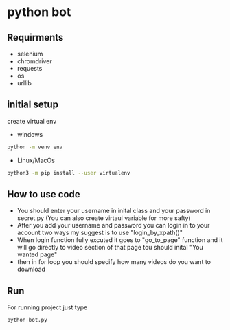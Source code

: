 # python bot

## Requirments

- selenium
- chromdriver
- requests
- os
- urllib

## initial setup

create virtual env

- windows
```bash
python -m venv env
```
- Linux/MacOs
```bash
python3 -m pip install --user virtualenv
```

## How to use code

- You should enter your username in inital class and your password in secret.py (You can also create virtaul variable for more safty)
- After you add your username and password you can login in to your account two ways my suggest is to use "login_by_xpath()"
- When login function fully excuted it goes to "go_to_page" function and it will go directly to video section of that page tou should inital "You wanted page" 
- then in for loop you should specify how many videos do you want to download


## Run
For running project just type 
```bash 
python bot.py
```
